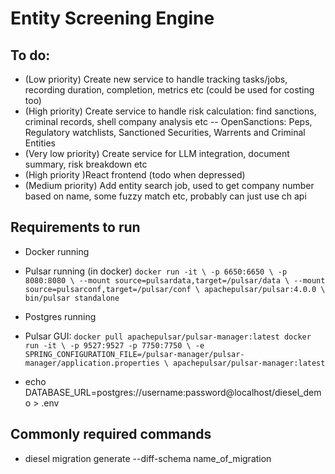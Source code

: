 # Entity Screening Engine


## To do:
- (Low priority) Create new service to handle tracking tasks/jobs, recording duration, completion, metrics etc (could be used for costing too)
- (High priority) Create service to handle risk calculation: find sanctions, criminal records, shell company analysis etc
-- OpenSanctions: Peps, Regulatory watchlists, Sanctioned Securities, Warrents and Criminal Entities
- (Very low priority) Create service for LLM integration, document summary, risk breakdown etc
- (High priority )React frontend (todo when depressed)
- (Medium priority) Add entity search job, used to get company number based on name, some fuzzy match etc, probably can just use ch api

## Requirements to run
- Docker running
- Pulsar running (in docker)
`docker run -it \
-p 6650:6650 \
-p 8080:8080 \
--mount source=pulsardata,target=/pulsar/data \
--mount source=pulsarconf,target=/pulsar/conf \
apachepulsar/pulsar:4.0.0 \
bin/pulsar standalone`
- Postgres running

- Pulsar GUI:
`docker pull apachepulsar/pulsar-manager:latest
docker run -it \
  -p 9527:9527 -p 7750:7750 \
  -e SPRING_CONFIGURATION_FILE=/pulsar-manager/pulsar-manager/application.properties \
  apachepulsar/pulsar-manager:latest`


- echo DATABASE_URL=postgres://username:password@localhost/diesel_demo > .env


## Commonly required commands
- diesel migration generate --diff-schema name_of_migration
